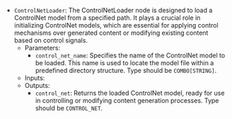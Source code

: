 - `ControlNetLoader`: The ControlNetLoader node is designed to load a ControlNet model from a specified path. It plays a crucial role in initializing ControlNet models, which are essential for applying control mechanisms over generated content or modifying existing content based on control signals.
    - Parameters:
        - `control_net_name`: Specifies the name of the ControlNet model to be loaded. This name is used to locate the model file within a predefined directory structure. Type should be `COMBO[STRING]`.
    - Inputs:
    - Outputs:
        - `control_net`: Returns the loaded ControlNet model, ready for use in controlling or modifying content generation processes. Type should be `CONTROL_NET`.
